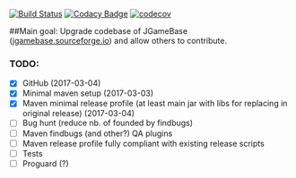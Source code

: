 [![Build Status](https://travis-ci.org/pmajkutewicz/JGameBase.svg?branch=master)](https://travis-ci.org/pmajkutewicz/JGameBase)
[![Codacy Badge](https://api.codacy.com/project/badge/Grade/913fc1107c97433088daf8559226e754)](https://www.codacy.com/app/pmajkutewicz/JGameBase?utm_source=github.com&amp;utm_medium=referral&amp;utm_content=pmajkutewicz/JGameBase&amp;utm_campaign=Badge_Grade)
[![codecov](https://codecov.io/gh/pmajkutewicz/JGameBase/branch/master/graph/badge.svg)](https://codecov.io/gh/pmajkutewicz/JGameBase)

##Main goal:
Upgrade codebase of JGameBase ([jgamebase.sourceforge.io](https://jgamebase.sourceforge.io/)) and allow others to contribute.

### TODO:

- [x] GitHub (2017-03-04)
- [x] Minimal maven setup (2017-03-03)
- [x] Maven minimal release profile (at least main jar with libs for replacing in original release) (2017-03-04) 
- [ ] Bug hunt (reduce nb. of founded by findbugs)
- [ ] Maven findbugs (and other?) QA plugins
- [ ] Maven release profile fully compliant with existing release scripts
- [ ] Tests
- [ ] Proguard (?) 
